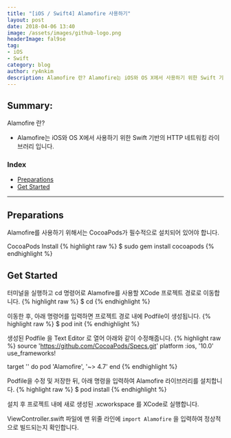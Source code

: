```yaml
---
title: "[iOS / Swift4] Alamofire 사용하기"
layout: post
date: 2018-04-06 13:40
image: /assets/images/github-logo.png
headerImage: fal9se
tag:
- iOS
- Swift
category: blog
author: ry4nkim
description: Alamofire 란? Alamofire는 iOS와 OS X에서 사용하기 위한 Swift 기반의 HTTP 네트워킹 라이브러리 입니다.
---
```


## Summary:

Alamofire 란?
- Alamofire는 iOS와 OS X에서 사용하기 위한 Swift 기반의 HTTP 네트워킹 라이브러리 입니다.

### Index
- [Preparations](#preparations)
- [Get Started](#get-started)

---
## Preparations

Alamofire를 사용하기 위해서는 CocoaPods가 필수적으로 설치되어 있어야 합니다.

CocoaPods Install
{% highlight raw %}
$ sudo gem install cocoapods
{% endhighlight %}

## Get Started

터미널을 실행하고 cd 명령어로 Alamofire를 사용할 XCode 프로젝트 경로로 이동합니다.
{% highlight raw %}
$ cd <Your Project Path>
{% endhighlight %}

이동한 후, 아래 명령어를 입력하면 프로젝트 경로 내에 Podfile이 생성됩니다.
{% highlight raw %}
$ pod init
{% endhighlight %}

생성된 Podfile 을 Text Editor 로 열어 아래와 같이 수정해줍니다.
{% highlight raw %}
source 'https://github.com/CocoaPods/Specs.git'
platform :ios, '10.0'
use_frameworks!

target '<Your Target Name>' do
    pod 'Alamofire', '~> 4.7'
end
{% endhighlight %}

Podfile을 수정 및 저장한 뒤, 아래 명령을 입력하여 Alamofire 라이브러리를 설치합니다.
{% highlight raw %}
$ pod install
{% endhighlight %}

설치 후 프로젝트 내에 새로 생성된 <Your Project Name>.xcworkspace 를 XCode로 실행합니다.

ViewController.swift 파일에 맨 위줄 라인에 `import Alamofire` 을 입력하여 정상적으로 빌드되는지 확인합니다.
